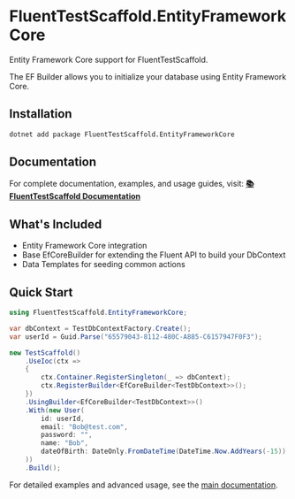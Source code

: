 # FluentTestScaffold.EntityFrameworkCore

Entity Framework Core support for FluentTestScaffold.

The EF Builder allows you to initialize your database using Entity Framework Core.

## Installation

```bash
dotnet add package FluentTestScaffold.EntityFrameworkCore
```

## Documentation

For complete documentation, examples, and usage guides, visit:
**[📚 FluentTestScaffold Documentation](https://github.com/rburnham52/fluent-test-scaffold)**

## What's Included

- Entity Framework Core integration
- Base EfCoreBuilder for extending the Fluent API to build your DbContext
- Data Templates for seeding common actions

## Quick Start

```csharp
using FluentTestScaffold.EntityFrameworkCore;

var dbContext = TestDbContextFactory.Create();
var userId = Guid.Parse("65579043-8112-480C-A885-C6157947F0F3");

new TestScaffold()
    .UseIoc(ctx =>
    {
        ctx.Container.RegisterSingleton(_ => dbContext);
        ctx.RegisterBuilder<EfCoreBuilder<TestDbContext>>();
    })
    .UsingBuilder<EfCoreBuilder<TestDbContext>>()
    .With(new User(
        id: userId,
        email: "Bob@test.com",
        password: "",
        name: "Bob",
        dateOfBirth: DateOnly.FromDateTime(DateTime.Now.AddYears(-15))
    ))
    .Build();
```

For detailed examples and advanced usage, see the [main documentation](https://github.com/rburnham52/fluent-test-scaffold). 